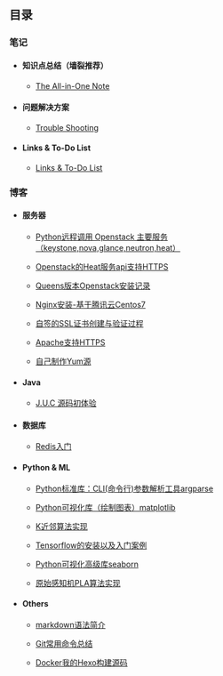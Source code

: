 ## 目录

### 笔记

- #### 知识点总结（墙裂推荐）

  - [The All-in-One Note](notes/all-in-one.md)

- #### 问题解决方案

  - [Trouble Shooting](notes/troubleshooting.md)

- ####  Links & To-Do List

  - [Links & To-Do List](https://www.notion.so/freshchen/freshchen-ca2b15434a8444cc8ad8a66f675fd2c2)



### 博客

- #### 服务器

  - [Python远程调用 Openstack 主要服务（keystone,nova,glance,neutron,heat）](blogs/os/openstack/python-openstack.md)
  - [Openstack的Heat服务api支持HTTPS](blogs/os/openstack/openstack-heatapi-https.md)
  - [Queens版本Openstack安装记录](blogs/os/openstack/openstack-queens-install.md)
  
  - [Nginx安装-基于腾讯云Centos7](blogs/os/nginx-install.md)
  - [自签的SSL证书创建与验证过程](blogs/os/self-ssl-signing.md)
  - [Apache支持HTTPS](blogs/os/apache-self-ssl.md)
  - [自己制作Yum源](blogs/os/yumsource.md)
  
- #### Java

  - [J.U.C 源码初体验](blogs/java/juc.md)
  
- #### 数据库

  - [Redis入门](blogs/database/redis.md)

- #### Python & ML

  - [Python标准库：CLI(命令行)参数解析工具argparse](blogs/python/argparse.md)

  - [Python可视化库（绘制图表）matplotlib](blogs/python/matplotlib.md)

  - [K近邻算法实现](blogs/ml/knn.md)

  - [Tensorflow的安装以及入门案例](blogs/ml/tensorflow-start.md)

  - [Python可视化高级库seaborn](blogs/python/seaborn.md)

  - [原始感知机PLA算法实现](blogs/ml/pla.md)

- #### Others

  - [markdown语法简介](blogs/others/markdown.md)

  - [Git常用命令总结](blogs/others/git.md)

  - [Docker我的Hexo构建源码](blogs/others/docker-hexo.md)